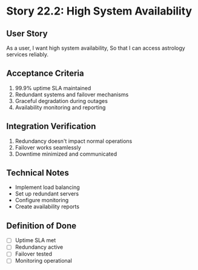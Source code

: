 # Story 22.2: High System Availability

## User Story

As a user,
I want high system availability,
So that I can access astrology services reliably.

## Acceptance Criteria

1. 99.9% uptime SLA maintained
2. Redundant systems and failover mechanisms
3. Graceful degradation during outages
4. Availability monitoring and reporting

## Integration Verification

1. Redundancy doesn't impact normal operations
2. Failover works seamlessly
3. Downtime minimized and communicated

## Technical Notes

- Implement load balancing
- Set up redundant servers
- Configure monitoring
- Create availability reports

## Definition of Done

- [ ] Uptime SLA met
- [ ] Redundancy active
- [ ] Failover tested
- [ ] Monitoring operational
